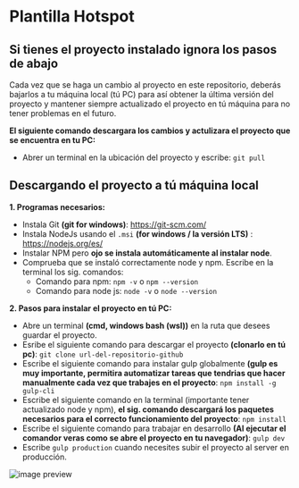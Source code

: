 # Plantilla Hotspot

## Si tienes el proyecto instalado ignora los pasos de abajo

Cada vez que se haga un cambio al proyecto en este repositorio, deberás bajarlos a tu máquina local (tú PC) para así obtener la última versión del proyecto y mantener siempre actualizado el proyecto en tú máquina para no tener problemas en el futuro.

**El siguiente comando descargara los cambios y actulizara el proyecto que se encuentra en tu PC:**
* Abrer un terminal en la ubicación del proyecto y escribe: `git pull` 


## Descargando el proyecto a tú máquina local

**1. Programas necesarios:**
* Instala Git **(git for windows)**: https://git-scm.com/
* Instala NodeJs usando el `.msi` **(for windows / la versión LTS)** : https://nodejs.org/es/
* Instalar NPM pero **ojo se instala automáticamente al instalar node**.
* Comprueba que se instaló correctamente node y npm. Escribe en la terminal los sig. comandos:
  * Comando para npm: `npm -v` o `npm --version`
  * Comando para node js: `node -v` o `node --version`

**2. Pasos para instalar el proyecto en tú PC:**
* Abre un terminal **(cmd, windows bash (wsl))** en la ruta que desees guardar el proyecto.
* Esribe el siguiente comando para descargar el proyecto **(clonarlo en tú pc)**: `git clone url-del-repositorio-github`
* Escribe el siguiente comando para instalar gulp globalmente **(gulp es muy importante, permitira automatizar tareas que tendrias que hacer manualmente cada vez que trabajes en el proyecto**: `npm install -g gulp-cli`
* Escribe el siguiente comando en la terminal (importante tener actualizado node y npm), **el sig. comando descargará los paquetes necesarios para el correcto funcionamiento del proyecto**: `npm install` 
* Escribe el siguiente comando para trabajar en desarrollo **(Al ejecutar el comandor veras como se abre el proyecto en tu navegador)**: `gulp dev`
* Escribe `gulp production` cuando necesites subir el proyecto al server en producción.

![image preview](https://repository-images.githubusercontent.com/258600299/54d61a00-9912-11ea-9313-87a6b04cff94)
